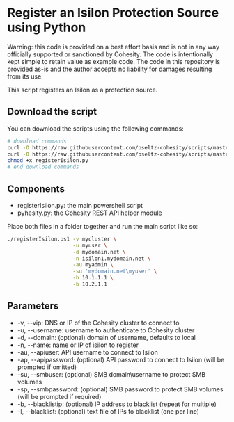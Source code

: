 # Register an Isilon Protection Source using Python

Warning: this code is provided on a best effort basis and is not in any way officially supported or sanctioned by Cohesity. The code is intentionally kept simple to retain value as example code. The code in this repository is provided as-is and the author accepts no liability for damages resulting from its use.

This script registers an Isilon as a protection source.

## Download the script

You can download the scripts using the following commands:

```bash
# download commands
curl -O https://raw.githubusercontent.com/bseltz-cohesity/scripts/master/python/registerIsilon/registerIsilon.py
curl -O https://raw.githubusercontent.com/bseltz-cohesity/scripts/master/python/pyhesity.py
chmod +x registerIsilon.py
# end download commands
```

## Components

* registerIsilon.py: the main powershell script
* pyhesity.py: the Cohesity REST API helper module

Place both files in a folder together and run the main script like so:

```bash
./registerIsilon.ps1 -v mycluster \
                     -u myuser \
                     -d mydomain.net \
                     -n isilon1.mydomain.net \
                     -au myadmin \
                     -su 'mydomain.net\myuser' \
                     -b 10.1.1.1 \
                     -b 10.2.1.1
```

## Parameters

* -v, --vip: DNS or IP of the Cohesity cluster to connect to
* -u, --username: username to authenticate to Cohesity cluster
* -d, --domain: (optional) domain of username, defaults to local
* -n, --name: name or IP of isilon to register
* -au, --apiuser: API username to connect to Isilon
* -ap, --apipassword: (optional) API password to connect to Isilon (will be prompted if omitted)
* -su, --smbuser: (optional) SMB domain\username to protect SMB volumes
* -sp, --smbpassword: (optional) SMB password to protect SMB volumes (will be prompted if required)
* -b, --blacklistip: (optional) IP address to blacklist (repeat for multiple)
* -l, --blacklist: (optional) text file of IPs to blacklist (one per line)
